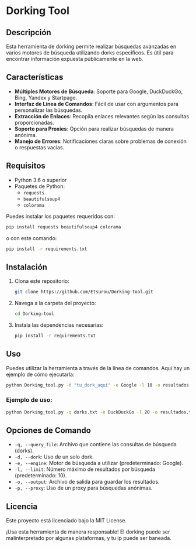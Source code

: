 # Dorking Tool

## Descripción
Esta herramienta de dorking permite realizar búsquedas avanzadas en varios motores de búsqueda utilizando dorks específicos. Es útil para encontrar información expuesta públicamente en la web.

## Características

- **Múltiples Motores de Búsqueda**: Soporte para Google, DuckDuckGo, Bing, Yandex y Startpage.
- **Interfaz de Línea de Comandos**: Fácil de usar con argumentos para personalizar las búsquedas.
- **Extracción de Enlaces**: Recopila enlaces relevantes según las consultas proporcionadas.
- **Soporte para Proxies**: Opción para realizar búsquedas de manera anónima.
- **Manejo de Errores**: Notificaciones claras sobre problemas de conexión o respuestas vacías.

## Requisitos

- Python 3.6 o superior
- Paquetes de Python:
  - `requests`
  - `beautifulsoup4`
  - `colorama`
  
Puedes instalar los paquetes requeridos con:

```bash
pip install requests beautifulsoup4 colorama
```
o con este comando:

```bash
pip install -r requirements.txt
```

## Instalación

1. Clona este repositorio:

   ```bash
   git clone https://github.com/Etsurou/Dorking-tool.git
   ```

2. Navega a la carpeta del proyecto:

   ```bash
   cd Dorking-tool
   ```

3. Instala las dependencias necesarias:

   ```bash
   pip install -r requirements.txt
   ```

## Uso

Puedes utilizar la herramienta a través de la línea de comandos. Aquí hay un ejemplo de cómo ejecutarla:

```bash
python Dorking_tool.py -d "tu_dork_aqui" -e Google -l 10 -o resultados.txt
```

### Ejemplo de uso:

```bash
python Dorking_tool.py -q dorks.txt -e DuckDuckGo -l 20 -o resultados.txt
```

## Opciones de Comando

- `-q, --query_file`: Archivo que contiene las consultas de búsqueda (dorks).
- `-d, --dork`: Uso de un solo dork.
- `-e, --engine`: Motor de búsqueda a utilizar (predeterminado: Google).
- `-l, --limit`: Número máximo de resultados por búsqueda (predeterminado: 10).
- `-o, --output`: Archivo de salida para guardar los resultados.
- `-p, --proxy`: Uso de un proxy para búsquedas anónimas.

## Licencia

Este proyecto está licenciado bajo la MIT License.

¡Usa esta herramienta de manera responsable! El dorking puede ser malinterpretado por algunas plataformas, y tu ip puede ser baneada.
